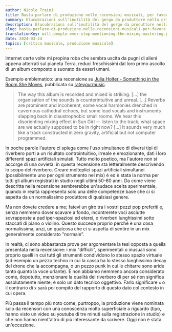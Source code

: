 ```yaml
---
author: Nicolo Traini
title: Basta parlare di produzione nelle recensioni musicali, per favore
summary: Elucubrazioni sull'inutilità del gergo da produttore nella critica musicale
description: Elucubrazioni sull'inutilità del gergo da produttore nella critica musicale
slug: basta-parlare-di-produzione-nelle-recensioni-musicali-per-favore
translationKey: will-people-ever-stop-mentioning-the-mixing-mastering-process
date: 2024-03-24
topics: [critica musicale, produzione musicale]
---
```


Internet certe volte mi propina roba che sembra uscita da pugni di alieni appena atterrati sul pianeta Terra, reduci freschissimi dal loro primo ascolto di un album composto e suonato da esseri umani.

Esempio emblematico: una recensione su [Julia Holter - Something in the Room She Moves](https://rateyourmusic.com/release/album/julia-holter/something-in-the-room-she-moves/), pubblicata su [rateyourmusic](https://rateyourmusic.com/).

> The way this album is recorded and mixed is striking. [...] the organisation of the sounds is counterintuitive and unreal. [...] Reverbs are prominent and incoherent, some vocal harmonies drenched in cavernous cathedral echoes, but some lead vocals and instruments slapping back in claustrophobic small rooms. We hear this disorienting mixing effect in Sun Girl — listen to the track; what space are we actually supposed to be in right now? [...] It sounds very much like a track constructed in zero gravity, artificial but not computer programmed.

In poche parole l'autore ci spiega come l'uso simultaneo di diversi tipi di riverbero porti a un risultato controintuitivo, irreale e emozionante, dati i loro differenti spazi artificiali simulati. Tutto molto poetico, ma l'autore non si accorge di una ovvietà: in questa recensione sta letteralmente descrivendo lo scopo del riverbero. Creare molteplici spazi artificiali simultanei (possibilmente uno per ogni strumento nel mix) è ed è stata la norma per tutti gli album registrati in studio negli ultimi 50-60 anni. Da come viene descritta nella recensione sembrerebbe un'audace scelta sperimentale, quando in realtà rappresenta solo una delle competenze base che ci si aspetta da un normalissimo produttore di qualsiasi genere.

Ma non dovete credere a me; fatevi un giro tra i vostri pezzi pop preferiti e, senza nemmeno dover scavare a fondo, incontrerete voci asciutte sovrapposte a pad iper-spaziosi ed eterei, o riverberi lunghissimi sotto staccati di piano o violino. Questo succede proprio perché è una cosa normalissima, anzi, un qualcosa che ci si aspetta di sentire in un mix generalmente considerato "normale".

In realtà, ci sono abbastanza prove per argomentare la tesi opposta a quella presentata nella recensione: i mix "difficili", sperimentali o inusuali sono proprio quelli in cui tutti gli strumenti condividono lo stesso spazio virtuale (ad esempio un pezzo techno in cui la cassa ha lo stesso lunghissimo decay del drone che la accompagna, o un pezzo punk in cui le chitarre sono aride tanto quanto la voce urlante). E non abbiamo nemmeno ancora considerato come, dopotutto, menzionare la qualità del riverbero di per sé non significa assolutamente niente; è solo un dato tecnico oggettivo. Farlo significare `x` o il contrario di `x` sarà poi compito del rapporto di questo dato col contesto in cui opera.

Più passa il tempo più noto come, purtroppo, la produzione viene nominata solo da recensori con una conoscenza molto superficiale a riguardo (tipo, hanno visto un video su youtube di tre minuti sulla registrazione in studio) e che non hanno nient'altro di più interessante da scrivere. Oggi non è stata un'eccezione.
